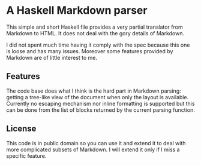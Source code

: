 # A Haskell Markdown parser

This simple and short Haskell file provides a very partial
translator from Markdown to HTML. It does not deal with the
gory details of Markdown.

I did not spent much time having it comply with the spec
because this one is loose and has many issues. Moreover some
features provided by Markdown are of little interest to me.

## Features

The code base does what I think is the hard part in Markdown
parsing: getting a tree-like view of the document when only
the layout is available. Currently no escaping mechanism nor
inline formatting is supported but this can be done from the
list of blocks returned by the current parsing function.

## License

This code is in public domain so you can use it and extend
it to deal with more complicated subsets of Markdown. I will
extend it only if I miss a specific feature.
